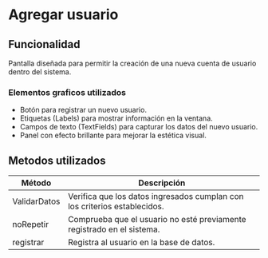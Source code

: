 # Agregar usuario

## Funcionalidad

Pantalla diseñada para permitir la creación de una nueva cuenta de usuario dentro del sistema.

### Elementos graficos utilizados

* Botón para registrar un nuevo usuario.
* Etiquetas (Labels) para mostrar información en la ventana.
* Campos de texto (TextFields) para capturar los datos del nuevo usuario.
* Panel con efecto brillante para mejorar la estética visual.

## Metodos utilizados

| Método | Descripción |
|--------|------------|
| ValidarDatos | Verifica que los datos ingresados cumplan con los criterios establecidos. |
| noRepetir | Comprueba que el usuario no esté previamente registrado en el sistema. |
| registrar | Registra al usuario en la base de datos. |

